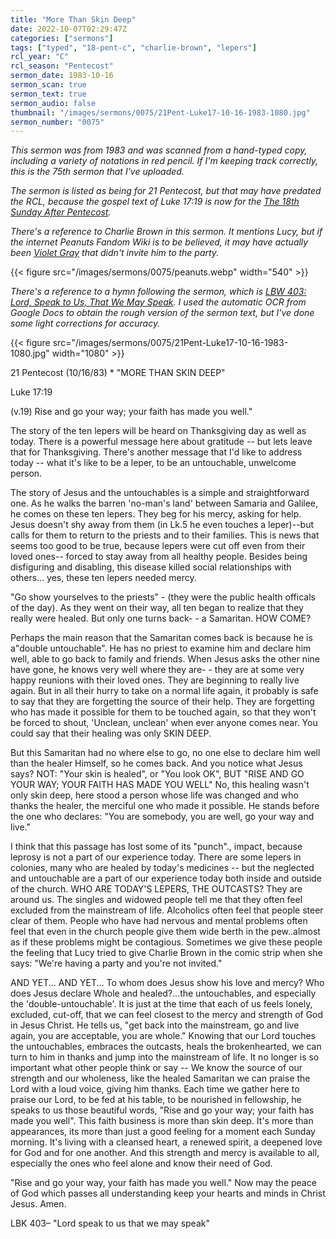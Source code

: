 ```yaml
---
title: "More Than Skin Deep"
date: 2022-10-07T02:29:47Z
categories: ["sermons"]
tags: ["typed", "18-pent-c", "charlie-brown", "lepers"]
rcl_year: "C"
rcl_season: "Pentecost"
sermon_date: 1983-10-16
sermon_scan: true
sermon_text: true
sermon_audio: false
thumbnail: "/images/sermons/0075/21Pent-Luke17-10-16-1983-1080.jpg"
sermon_number: "0075"
---
```

_This sermon was from 1983 and was scanned from a hand-typed copy, including a variety of notations in red pencil. If I'm keeping track correctly, this is the 75th sermon that I've uploaded._

<!--more-->

_The sermon is listed as being for 21 Pentecost, but that may have predated the RCL, because the gospel text of Luke 17:19 is now for the [The 18th Sunday After Pentecost](https://lectionary.library.vanderbilt.edu/texts.php?id=283)._ 

_There's a reference to Charlie Brown in this sermon. It mentions Lucy, but if the internet Peanuts Fandom Wiki is to be believed, it may have actually been [Violet Gray](https://peanuts.fandom.com/wiki/Violet_Gray#%22We're_having_a_party,_and_you're_not_invited!%22) that didn't invite him to the party._

{{< figure src="/images/sermons/0075/peanuts.webp" width="540" >}}

_There's a reference to a hymn following the sermon, which is [LBW 403: Lord, Speak to Us, That We May Speak](https://hymnary.org/hymn/LBoW1978/403). I used the automatic OCR from Google Docs to obtain the rough version of the sermon text, but I've done some light corrections for accuracy._

{{< figure src="/images/sermons/0075/21Pent-Luke17-10-16-1983-1080.jpg" width="1080" >}}

21 Pentecost (10/16/83) * "MORE THAN SKIN DEEP"

Luke 17:19 

(v.19) Rise and go your way; your faith has made you well." 

The story of the ten lepers will be heard on Thanksgiving day as well as today. There is a powerful message here about gratitude -- but lets leave that for Thanksgiving. There's another message that I'd like to address today -- what it's like to be a leper, to be an untouchable, unwelcome person.

The story of Jesus and the untouchables is a simple and straightforward one. As he walks the barren 'no-man's land' between Samaria and Galilee, he comes on these ten lepers. They beg for his mercy, asking for help. Jesus doesn't shy away from them (in Lk.5 he even touches a leper)--but calls for them to return to the priests and to their families. This is news that seems too good to be true, because lepers were cut off even from their loved ones-- forced to stay away from all healthy people. Besides being disfiguring and disabling, this disease killed social relationships with others... yes, these ten lepers needed mercy.

"Go show yourselves to the priests" - (they were the public health officals of the day). As they went on their way, all ten began to realize that they really were healed. But only one turns back- - a Samaritan. HOW COME?

Perhaps the main reason that the Samaritan comes back is because he is a"double untouchable". He has no priest to examine him and declare him well, able to go back to family and friends. When Jesus asks the other nine have gone, he knows very well where they are- - they are at some very happy reunions with their loved ones. They are beginning to really live again. But in all their hurry to take on a normal life again, it probably is safe to say that they are forgetting the source of their help. They are forgetting who has made it possible for them to be touched again, so that they won't be forced to shout, 'Unclean, unclean' when ever anyone comes near. You could say that their healing was only SKIN DEEP.

But this Samaritan had no where else to go, no one else to declare him well than the healer Himself, so he comes back. And you notice what Jesus says? NOT: "Your skin is healed", or "You look OK", BUT "RISE AND GO YOUR WAY; YOUR FAITH HAS MADE YOU WELL" No, this healing wasn't only skin deep, here stood a person whose life was changed and who thanks the healer, the merciful one who made it possible. He stands before the one who declares: "You are somebody, you are well, go your way and live."

I think that this passage has lost some of its "punch"., impact, because leprosy is not a part of our experience today. There are some lepers in colonies, many who are healed by today's medicines -- but the neglected and untouchable are a part of our experience today both inside and outside of the church. WHO ARE TODAY'S LEPERS, THE OUTCASTS? They are around us. The singles and widowed people tell me that they often feel excluded from the mainstream of life. Alcoholics often feel that people steer clear of them. People who have had nervous and mental problems often feel that even in the church people give them wide berth in the pew..almost as if these problems might be contagious. Sometimes we give these people the feeling that Lucy tried to give Charlie Brown in the comic strip when she says: "We're having a party and you're not invited."

AND YET... AND YET... To whom does Jesus show his love and mercy? Who does Jesus declare Whole and healed?...the untouchables, and especially the 'double-untouchable'. It is just at the time that each of us feels lonely, excluded, cut-off, that we can feel closest to the mercy and strength of God in Jesus Christ. He tells us, "get back into the mainstream, go and live again, you are acceptable, you are whole." Knowing that our Lord touches the untouchables, embraces the outcasts, heals the brokenhearted, we can turn to him in thanks and jump into the mainstream of life. It no longer is so important what other people think or say -- We know the source of our strength and our wholeness, like the healed Samaritan we can praise the Lord with a loud voice, giving him thanks. Each time we gather here to praise our Lord, to be fed at his table, to be nourished in fellowship, he speaks to us those beautiful words, "Rise and go your way; your faith has made you well". This faith business is more than skin deep. It's more than appearances, its more than just a good feeling for a moment each Sunday morning. It's living with a cleansed heart, a renewed spirit, a deepened love for God and for one another. And this strength and mercy is available to all, especially the ones who feel alone and know their need of God.

"Rise and go your way, your faith has made you well." Now may the peace of God which passes all understanding keep your hearts and minds in Christ Jesus. Amen.

LBK 403– "Lord speak to us that we may speak"
